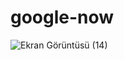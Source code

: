 # google-now

![Ekran Görüntüsü (14)](https://user-images.githubusercontent.com/85179306/191722046-21af3996-ea0b-4d60-aaf3-9f393019a3a4.png)

